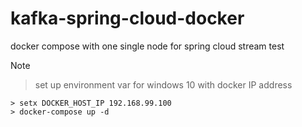 # kafka-spring-cloud-docker
docker compose with one single node for spring cloud stream test

Note 

> set up environment var for windows 10 with docker IP address
``` 
> setx DOCKER_HOST_IP 192.168.99.100
> docker-compose up -d
``` 